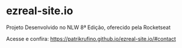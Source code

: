 # ezreal-site.io
Projeto Desenvolvido no NLW 8ª Edição, oferecido pela Rocketseat


Acesse e confira:
https://patrikrufino.github.io/ezreal-site.io/#contact
